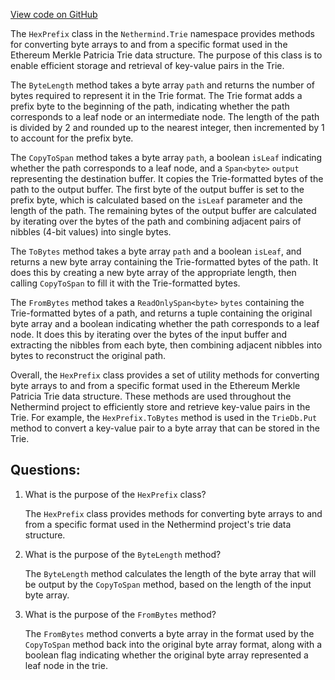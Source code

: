 [View code on GitHub](https://github.com/NethermindEth/nethermind/src/Nethermind/Nethermind.Trie/HexPrefix.cs)

The `HexPrefix` class in the `Nethermind.Trie` namespace provides methods for converting byte arrays to and from a specific format used in the Ethereum Merkle Patricia Trie data structure. The purpose of this class is to enable efficient storage and retrieval of key-value pairs in the Trie.

The `ByteLength` method takes a byte array `path` and returns the number of bytes required to represent it in the Trie format. The Trie format adds a prefix byte to the beginning of the path, indicating whether the path corresponds to a leaf node or an intermediate node. The length of the path is divided by 2 and rounded up to the nearest integer, then incremented by 1 to account for the prefix byte.

The `CopyToSpan` method takes a byte array `path`, a boolean `isLeaf` indicating whether the path corresponds to a leaf node, and a `Span<byte>` `output` representing the destination buffer. It copies the Trie-formatted bytes of the path to the output buffer. The first byte of the output buffer is set to the prefix byte, which is calculated based on the `isLeaf` parameter and the length of the path. The remaining bytes of the output buffer are calculated by iterating over the bytes of the path and combining adjacent pairs of nibbles (4-bit values) into single bytes.

The `ToBytes` method takes a byte array `path` and a boolean `isLeaf`, and returns a new byte array containing the Trie-formatted bytes of the path. It does this by creating a new byte array of the appropriate length, then calling `CopyToSpan` to fill it with the Trie-formatted bytes.

The `FromBytes` method takes a `ReadOnlySpan<byte>` `bytes` containing the Trie-formatted bytes of a path, and returns a tuple containing the original byte array and a boolean indicating whether the path corresponds to a leaf node. It does this by iterating over the bytes of the input buffer and extracting the nibbles from each byte, then combining adjacent nibbles into bytes to reconstruct the original path.

Overall, the `HexPrefix` class provides a set of utility methods for converting byte arrays to and from a specific format used in the Ethereum Merkle Patricia Trie data structure. These methods are used throughout the Nethermind project to efficiently store and retrieve key-value pairs in the Trie. For example, the `HexPrefix.ToBytes` method is used in the `TrieDb.Put` method to convert a key-value pair to a byte array that can be stored in the Trie.
## Questions: 
 1. What is the purpose of the `HexPrefix` class?
    
    The `HexPrefix` class provides methods for converting byte arrays to and from a specific format used in the Nethermind project's trie data structure.

2. What is the purpose of the `ByteLength` method?
    
    The `ByteLength` method calculates the length of the byte array that will be output by the `CopyToSpan` method, based on the length of the input byte array.

3. What is the purpose of the `FromBytes` method?
    
    The `FromBytes` method converts a byte array in the format used by the `CopyToSpan` method back into the original byte array format, along with a boolean flag indicating whether the original byte array represented a leaf node in the trie.